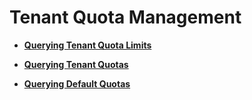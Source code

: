 # Tenant Quota Management<a name="EN-US_TOPIC_0111860833"></a>

-   **[Querying Tenant Quota Limits](querying-tenant-quota-limits.md)**  

-   **[Querying Tenant Quotas](querying-tenant-quotas(openstack).md)**  

-   **[Querying Default Quotas](querying-default-quotas.md)**  


